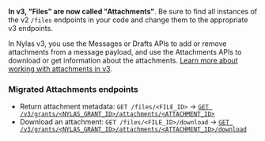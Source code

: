 **In v3, "Files" are now called "Attachments"**. Be sure to find all instances of the v2 `/files` endpoints in your code and change them to the appropriate v3 endpoints.

In Nylas v3, you use the Messages or Drafts APIs to add or remove attachments from a message payload, and use the Attachments APIs to download or get information about the attachments. [Learn more about working with attachments in v3](/docs/v3/email/attachments/).

### Migrated Attachments endpoints

- Return attachment metadata: `GET /files/<FILE_ID>` → [`GET /v3/grants/<NYLAS_GRANT_ID>/attachments/<ATTACHMENT_ID>`](https://developer.nylas.com/docs/api/v3/ecc/#get-/v3/grants/-grant_id-/attachments/-attachment_id-)
- Download an attachment: `GET /files/<FILE_ID>/download` → [`GET /v3/grants/<NYLAS_GRANT_ID>/attachments/<ATTACHMENT_ID>/download`](https://developer.nylas.com/docs/api/v3/ecc/#get-/v3/grants/-grant_id-/attachments/-attachment_id-/download)
